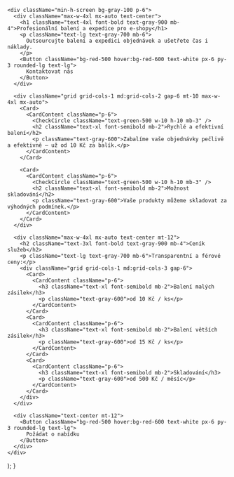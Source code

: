     <div className="min-h-screen bg-gray-100 p-6">
      <div className="max-w-4xl mx-auto text-center">
        <h1 className="text-4xl font-bold text-gray-900 mb-4">Profesionální balení a expedice pro e-shopy</h1>
        <p className="text-lg text-gray-700 mb-6">
          Outsourcujte balení a expedici objednávek a ušetřete čas i náklady.
        </p>
        <Button className="bg-red-500 hover:bg-red-600 text-white px-6 py-3 rounded-lg text-lg">
          Kontaktovat nás
        </Button>
      </div>

      <div className="grid grid-cols-1 md:grid-cols-2 gap-6 mt-10 max-w-4xl mx-auto">
        <Card>
          <CardContent className="p-6">
            <CheckCircle className="text-green-500 w-10 h-10 mb-3" />
            <h2 className="text-xl font-semibold mb-2">Rychlé a efektivní balení</h2>
            <p className="text-gray-600">Zabalíme vaše objednávky pečlivě a efektivně – už od 10 Kč za balík.</p>
          </CardContent>
        </Card>
        
        <Card>
          <CardContent className="p-6">
            <CheckCircle className="text-green-500 w-10 h-10 mb-3" />
            <h2 className="text-xl font-semibold mb-2">Možnost skladování</h2>
            <p className="text-gray-600">Vaše produkty můžeme skladovat za výhodných podmínek.</p>
          </CardContent>
        </Card>
      </div>

      <div className="max-w-4xl mx-auto text-center mt-12">
        <h2 className="text-3xl font-bold text-gray-900 mb-4">Ceník služeb</h2>
        <p className="text-lg text-gray-700 mb-6">Transparentní a férové ceny:</p>
        <div className="grid grid-cols-1 md:grid-cols-3 gap-6">
          <Card>
            <CardContent className="p-6">
              <h3 className="text-xl font-semibold mb-2">Balení malých zásilek</h3>
              <p className="text-gray-600">od 10 Kč / ks</p>
            </CardContent>
          </Card>
          <Card>
            <CardContent className="p-6">
              <h3 className="text-xl font-semibold mb-2">Balení větších zásilek</h3>
              <p className="text-gray-600">od 15 Kč / ks</p>
            </CardContent>
          </Card>
          <Card>
            <CardContent className="p-6">
              <h3 className="text-xl font-semibold mb-2">Skladování</h3>
              <p className="text-gray-600">od 500 Kč / měsíc</p>
            </CardContent>
          </Card>
        </div>
      </div>

      <div className="text-center mt-12">
        <Button className="bg-red-500 hover:bg-red-600 text-white px-6 py-3 rounded-lg text-lg">
          Požádat o nabídku
        </Button>
      </div>
    </div>
  );
}
